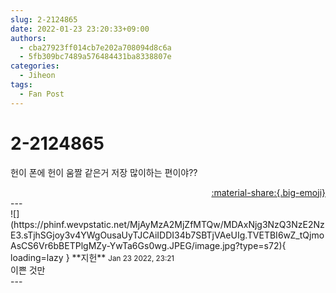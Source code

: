 ```yaml
---
slug: 2-2124865
date: 2022-01-23 23:20:33+09:00
authors:
  - cba27923ff014cb7e202a708094d8c6a
  - 5fb309bc7489a576484431ba8338807e
categories:
  - Jiheon
tags:
  - Fan Post
---
```


# 2-2124865

<div class="post-container" markdown="1">
<div class="content-container md-sidebar__scrollwrap" markdown="1">

헌이 폰에 헌이 움짤 같은거 저장 많이하는 편이야??

</div>
</div>

<div style="text-align: right;" markdown="1">
<a href="https://weverse.io/fromis9/fanpost/2-2124865" style="text-align: right;">:material-share:{.big-emoji}</a>
</div>
---

<div class="comments-container md-sidebar__scrollwrap" markdown="1">
<div class="comment" markdown="1">
<div class='id-container' markdown="1">
![](https://phinf.wevpstatic.net/MjAyMzA2MjZfMTQw/MDAxNjg3NzQ3NzE2NzE3.sTjhSGjoy3v4YWgOusaUyTJCAiIDDI34b7SBTjVAeUIg.TVETBI6wZ_tQjmoAsCS6Vr6bBETPlgMZy-YwTa6Gs0wg.JPEG/image.jpg?type=s72){ loading=lazy }
**<span class="artist">지헌</span>** <small>Jan 23 2022, 23:21</small><br>
</div>
<div class='comment-body' markdown="1">
이쁜 것만
</div>
</div>
</div>
---
